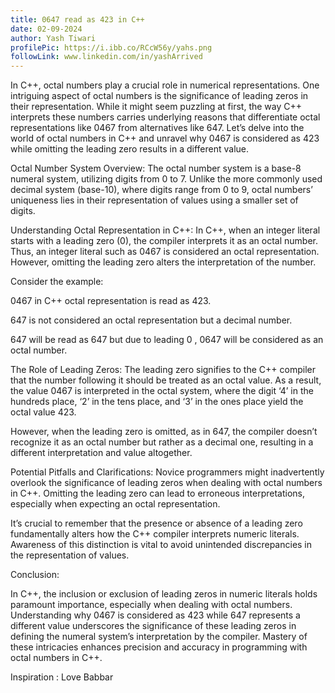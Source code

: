 ```yaml
---
title: 0647 read as 423 in C++
date: 02-09-2024
author: Yash Tiwari
profilePic: https://i.ibb.co/RCcW56y/yahs.png
followLink: www.linkedin.com/in/yashArrived
---
```

In C++, octal numbers play a crucial role in numerical representations. One intriguing aspect of octal numbers is the significance of leading zeros in their representation. While it might seem puzzling at first, the way C++ interprets these numbers carries underlying reasons that differentiate octal representations like 0467 from alternatives like 647. Let’s delve into the world of octal numbers in C++ and unravel why 0467 is considered as 423 while omitting the leading zero results in a different value.



Octal Number System Overview: The octal number system is a base-8 numeral system, utilizing digits from 0 to 7. Unlike the more commonly used decimal system (base-10), where digits range from 0 to 9, octal numbers’ uniqueness lies in their representation of values using a smaller set of digits.



Understanding Octal Representation in C++: In C++, when an integer literal starts with a leading zero (0), the compiler interprets it as an octal number. Thus, an integer literal such as 0467 is considered an octal representation. However, omitting the leading zero alters the interpretation of the number.



Consider the example:



0467 in C++ octal representation is read as 423.

647 is not considered an octal representation but a decimal number.

647 will be read as 647 but due to leading 0 , 0647 will be considered as an octal number.

The Role of Leading Zeros: The leading zero signifies to the C++ compiler that the number following it should be treated as an octal value. As a result, the value 0467 is interpreted in the octal system, where the digit ‘4’ in the hundreds place, ‘2’ in the tens place, and ‘3’ in the ones place yield the octal value 423.



However, when the leading zero is omitted, as in 647, the compiler doesn’t recognize it as an octal number but rather as a decimal one, resulting in a different interpretation and value altogether.



Potential Pitfalls and Clarifications: Novice programmers might inadvertently overlook the significance of leading zeros when dealing with octal numbers in C++. Omitting the leading zero can lead to erroneous interpretations, especially when expecting an octal representation.



It’s crucial to remember that the presence or absence of a leading zero fundamentally alters how the C++ compiler interprets numeric literals. Awareness of this distinction is vital to avoid unintended discrepancies in the representation of values.



Conclusion:



In C++, the inclusion or exclusion of leading zeros in numeric literals holds paramount importance, especially when dealing with octal numbers. Understanding why 0467 is considered as 423 while 647 represents a different value underscores the significance of these leading zeros in defining the numeral system’s interpretation by the compiler. Mastery of these intricacies enhances precision and accuracy in programming with octal numbers in C++.



Inspiration : Love Babbar
